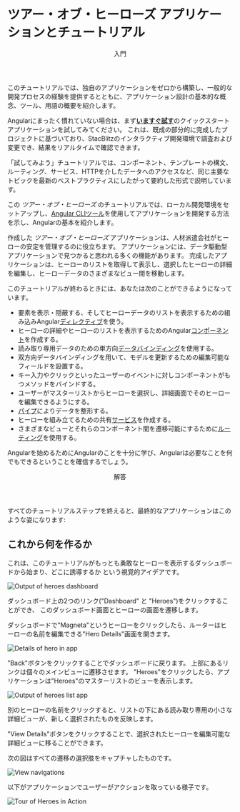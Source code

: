 <h1 class="no-toc">ツアー・オブ・ヒーローズ アプリケーションとチュートリアル</h1>

<div class="callout is-helpful">
<header>入門</header>

このチュートリアルでは、独自のアプリケーションをゼロから構築し、一般的な開発プロセスの経験を提供するとともに、アプリケーション設計の基本的な概念、ツール、用語の概要を紹介します。

Angularにまったく慣れていない場合は、まず[**いますぐ試す**](start)のクイックスタートアプリケーションを試してみてください。
これは、既成の部分的に完成したプロジェクトに基づいており、StacBlitzのインタラクティブ開発環境で調査および変更でき、結果をリアルタイムで確認できます。

「試してみよう」チュートリアルでは、コンポーネント、テンプレートの構文、ルーティング、サービス、HTTPを介したデータへのアクセスなど、同じ主要なトピックを最新のベストプラクティスにしたがって要約した形式で説明しています。

</div>

この _ツアー・オブ・ヒーローズ_ のチュートリアルでは、ローカル開発環境をセットアップし、[Angular CLIツール](cli "CLI command reference")を使用してアプリケーションを開発する方法を示し、Angularの基本を紹介します。

作成した _ツアー・オブ・ヒーローズ_ アプリケーションは、人材派遣会社がヒーローの安定を管理するのに役立ちます。
アプリケーションには、データ駆動型アプリケーションで見つかると思われる多くの機能があります。
完成したアプリケーションは、ヒーローのリストを取得して表示し、選択したヒーローの詳細を編集し、ヒーローデータのさまざまなビュー間を移動します。

このチュートリアルが終わるときには、あなたは次のことができるようになっています。

* 要素を表示・隠蔽する、そしてヒーローデータのリストを表示するための組み込みAngular[ディレクティブ](guide/glossary#directive "Directives definition")を使う。
* ヒーローの詳細やヒーローのリストを表示するためのAngular[コンポーネント](guide/glossary#component "Components definition")を作成する。
* 読み取り専用データのための単方向[データバインディング](guide/glossary#data-binding "Data binding definition")を使用する。
* 双方向データバインディングを用いて、モデルを更新するための編集可能なフィールドを設置する。
* キー入力やクリックといったユーザーのイベントに対しコンポーネントがもつメソッドをバインドする。
* ユーザーがマスターリストからヒーローを選択し、詳細画面でそのヒーローを編集できるようにする。
* [パイプ](guide/glossary#pipe "Pipe definition")によりデータを整形する。
* ヒーローを組み立てるための共有[サービス](guide/glossary#service "Service definition")を作成する。
* さまざまなビューとそれらのコンポーネント間を遷移可能にするために[ルーティング](guide/glossary#router "Router definition")を使用する。

Angularを始めるためにAngularのことを十分に学び、Angularは必要なことを何でもできるということを確信するでしょう。

<div class="callout is-helpful">
<header>解答</header>

すべてのチュートリアルステップを終えると、最終的なアプリケーションはこのような姿になります: <live-example name="toh-pt6"></live-example>

</div>

## これから何を作るか

これは、このチュートリアルがもっとも勇敢なヒーローを表示するダッシュボードから始まり、どこに誘導するか
という視覚的アイデアです。

<div class="lightbox">
  <img src='generated/images/guide/toh/heroes-dashboard-1.png' alt="Output of heroes dashboard">
</div>

ダッシュボード上の2つのリンク("Dashboard" と "Heroes")をクリックすることができ、
このダッシュボード画面とヒーローの画面を遷移します。

ダッシュボードで"Magneta"というヒーローをクリックしたら、ルーターはヒーローの名前を編集できる"Hero Details"画面を開きます。

<div class="lightbox">
  <img src='generated/images/guide/toh/hero-details-1.png' alt="Details of hero in app">
</div>

”Back"ボタンをクリックすることでダッシュボードに戻ります。
上部にあるリンクは個々のメインビューに遷移させます。
"Heroes"をクリックしたら、アプリケーションは"Heroes"のマスターリストのビューを表示します。

<div class="lightbox">
  <img src='generated/images/guide/toh/heroes-list-2.png' alt="Output of heroes list app">
</div>

別のヒーローの名前をクリックすると、リストの下にある読み取り専用の小さな詳細ビューが、新しく選択されたものを反映します。

"View Details"ボタンをクリックすることで、選択されたヒーローを編集可能な詳細ビューに移ることができます。

次の図はすべての遷移の選択肢をキャプチャしたものです。

<div class="lightbox">
  <img src='generated/images/guide/toh/nav-diagram.png' alt="View navigations">
</div>

以下がアプリケーションでユーザーがアクションを取っている様子です。

<div class="lightbox">
  <img src='generated/images/guide/toh/toh-anim.gif' alt="Tour of Heroes in Action">
</div>
